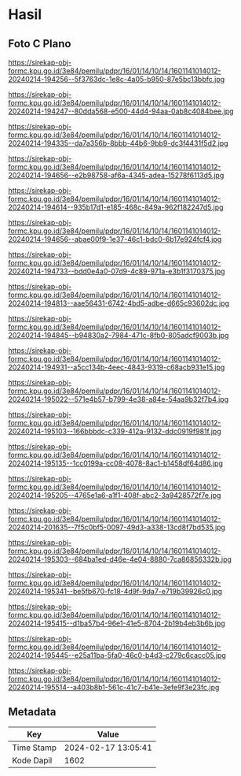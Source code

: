 # Hasil

## Foto C Plano

https://sirekap-obj-formc.kpu.go.id/3e84/pemilu/pdpr/16/01/14/10/14/1601141014012-20240214-194256--5f3763dc-1e8c-4a05-b950-87e5bc13bbfc.jpg

https://sirekap-obj-formc.kpu.go.id/3e84/pemilu/pdpr/16/01/14/10/14/1601141014012-20240214-194247--80dda568-e500-44d4-94aa-0ab8c4084bee.jpg

https://sirekap-obj-formc.kpu.go.id/3e84/pemilu/pdpr/16/01/14/10/14/1601141014012-20240214-194335--da7a356b-8bbb-44b6-9bb9-dc3f4431f5d2.jpg

https://sirekap-obj-formc.kpu.go.id/3e84/pemilu/pdpr/16/01/14/10/14/1601141014012-20240214-194656--e2b98758-af6a-4345-adea-15278f6113d5.jpg

https://sirekap-obj-formc.kpu.go.id/3e84/pemilu/pdpr/16/01/14/10/14/1601141014012-20240214-194614--935b17d1-e185-468c-849a-962f182247d5.jpg

https://sirekap-obj-formc.kpu.go.id/3e84/pemilu/pdpr/16/01/14/10/14/1601141014012-20240214-194656--abae00f9-1e37-46c1-bdc0-6b17e924fcf4.jpg

https://sirekap-obj-formc.kpu.go.id/3e84/pemilu/pdpr/16/01/14/10/14/1601141014012-20240214-194733--bdd0e4a0-07d9-4c89-971a-e3b1f3170375.jpg

https://sirekap-obj-formc.kpu.go.id/3e84/pemilu/pdpr/16/01/14/10/14/1601141014012-20240214-194813--aae56431-6742-4bd5-adbe-d665c93602dc.jpg

https://sirekap-obj-formc.kpu.go.id/3e84/pemilu/pdpr/16/01/14/10/14/1601141014012-20240214-194845--b94830a2-7984-471c-8fb0-805adcf9003b.jpg

https://sirekap-obj-formc.kpu.go.id/3e84/pemilu/pdpr/16/01/14/10/14/1601141014012-20240214-194931--a5cc134b-4eec-4843-9319-c68acb931e15.jpg

https://sirekap-obj-formc.kpu.go.id/3e84/pemilu/pdpr/16/01/14/10/14/1601141014012-20240214-195022--571e4b57-b799-4e38-a84e-54aa9b32f7b4.jpg

https://sirekap-obj-formc.kpu.go.id/3e84/pemilu/pdpr/16/01/14/10/14/1601141014012-20240214-195103--166bbbdc-c339-412a-9132-ddc0919f981f.jpg

https://sirekap-obj-formc.kpu.go.id/3e84/pemilu/pdpr/16/01/14/10/14/1601141014012-20240214-195135--1cc0199a-cc08-4078-8ac1-b1458df64d86.jpg

https://sirekap-obj-formc.kpu.go.id/3e84/pemilu/pdpr/16/01/14/10/14/1601141014012-20240214-195205--4765e1a6-a1f1-408f-abc2-3a9428572f7e.jpg

https://sirekap-obj-formc.kpu.go.id/3e84/pemilu/pdpr/16/01/14/10/14/1601141014012-20240214-201635--7f5c0bf5-0097-49d3-a338-13cd8f7bd535.jpg

https://sirekap-obj-formc.kpu.go.id/3e84/pemilu/pdpr/16/01/14/10/14/1601141014012-20240214-195303--684ba1ed-d46e-4e04-8880-7ca86856332b.jpg

https://sirekap-obj-formc.kpu.go.id/3e84/pemilu/pdpr/16/01/14/10/14/1601141014012-20240214-195341--be5fb670-fc18-4d9f-9da7-e719b39926c0.jpg

https://sirekap-obj-formc.kpu.go.id/3e84/pemilu/pdpr/16/01/14/10/14/1601141014012-20240214-195415--d1ba57b4-96e1-41e5-8704-2b19b4eb3b6b.jpg

https://sirekap-obj-formc.kpu.go.id/3e84/pemilu/pdpr/16/01/14/10/14/1601141014012-20240214-195445--e25a11ba-5fa0-46c0-b4d3-c279c6cacc05.jpg

https://sirekap-obj-formc.kpu.go.id/3e84/pemilu/pdpr/16/01/14/10/14/1601141014012-20240214-195514--a403b8b1-561c-41c7-b41e-3efe9f3e23fc.jpg


## Metadata

| Key        | Value               |
| ---------- | ------------------- |
| Time Stamp | 2024-02-17 13:05:41 |
| Kode Dapil | 1602                |



